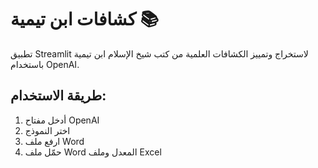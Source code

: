 # كشافات ابن تيمية 📚

تطبيق Streamlit لاستخراج وتمييز الكشافات العلمية من كتب شيخ الإسلام ابن تيمية باستخدام OpenAI.

## طريقة الاستخدام:
1. أدخل مفتاح OpenAI
2. اختر النموذج
3. ارفع ملف Word
4. حمّل ملف Word المعدل وملف Excel
